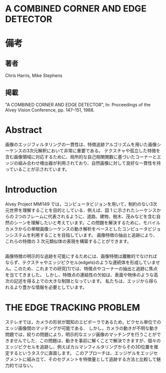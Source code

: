 # A COMBINED CORNER AND EDGE DETECTOR

# 備考
## 著者

Chris Harris, Mike Stephens

## 掲載

"A COMBINED CORNER AND EDGE DETECTOR", In: Proceedings of the Alvey Vision Conference, pp. 147–151, 1988.

# Abstract
画像のエッジフィルタリングの一貫性は、特徴追跡アルゴリズムを用いた画像シーケンスの3次元解釈において非常に重要である。 テクスチャや孤立した特徴を含む画像領域に対応するために、局所的な自己相関関数に基づいたコーナーとエッジの組み合わせ検出器が利用されており、自然画像に対して良好な一貫性を持っていることが示されています。

# Introduction

Alvey Project MMI149 では，コンピュータビジョンを用いて，制約のない3次元世界を理解することを目的としている．例えば、図 1 に示されたシーケンスからの 2つのフレームに代表されるように、道路、建物、樹木、茂みなどを含む自然のシーンを理解したいと考えています。この問題を解決するために、モバイルカメラからの単眼画像シーケンスの動き解析をベースとしたコンピュータビジョンシステムを利用することを目指しています。 画像特徴の抽出と追跡により、これらの特徴の 3 次元類似体の表現を構築することができます。

<div align="center">
<img src="">
</div>

画像特徴の明示的な追跡を可能にするためには、画像特徴は離散的でなければならず、テクスチャやエッジピクセル(edgels)のような連続体を形成していません。このため、これまでの研究[1]では、特徴点やコーナーの抽出と追跡に焦点を当ててきました。 しかし、特徴点の連結性の欠如は、表面や物体のような高次の記述を得る上での大きな制限となっています。 私たちは、エッジから得られるより豊かな情報を必要としています。

# THE EDGE TRACKING PROBLEM
ステレオでは，カメラの形状が既知のエピポーラであるため，ピクセル単位でのエッジ画像間のマッチングが可能である． しかし，カメラの動きが不明な動き問題では，絞りの問題により，明示的なエッジ画像のマッチングを行うことができませんでした．この問題は、動きを事前に解くことで解決できますが、個々のエッジピクセルを追跡し、例えばカルマンフィルタリングからその3D位置を推定するというタスクに直面します。  このアプローチは、エッジゲルをエッジセグメントに組み立て、そのセグメントを特徴量として追跡する方法と比較して魅力的ではない。